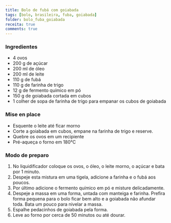 ```yaml
---
title: Bolo de fubá com goiabada
tags: [bolo, brasileira, fuba, goiabada]
folder: bolo_fuba_goiabada
receita: true
comments: true
---
```


### Ingredientes

- 4 ovos
- 200 g de açúcar
- 200 ml de óleo 
- 200 ml de leite
- 110 g de fubá
- 110 g de farinha de trigo 
- 12 g de fermento químico em pó
- 150 g de goiabada cortada em cubos
- 1 colher de sopa de farinha de trigo para empanar os cubos de goiabada

### Mise en place

- Esquente o leite até ficar morno
- Corte a goiabada em cubos, empane na farinha de trigo e reserve.
- Quebre os ovos em um recipiente
- Pré-aqueça o forno em 180°C

### Modo de preparo

1. No liquidificador coloque os ovos, o óleo, o leite morno, o açúcar e bata por 1 minuto.
2. Despeje esta mistura em uma tigela, adicione a farinha e o fubá aos poucos.
3. Por último adicione o fermento químico em pó e misture delicadamente.
4. Despeje a massa em uma forma, untada com manteiga e farinha. Prefira forma pequena para o bolo ficar bem alto e a goiabada não afundar toda. Bata um pouco para nivelar a massa.
5. Espalhe pedacinhos de goiabada pela forma. 
6. Leve ao forno por cerca de 50 minutos ou até dourar.
